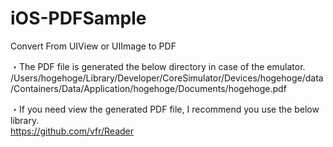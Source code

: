 # iOS-PDFSample
Convert From UIView or UIImage to PDF

・The PDF file is generated the below directory in case of the emulator.  
  /Users/hogehoge/Library/Developer/CoreSimulator/Devices/hogehoge/data/Containers/Data/Application/hogehoge/Documents/hogehoge.pdf

・If you need view the generated PDF file, I recommend you use the below library.  
  https://github.com/vfr/Reader
